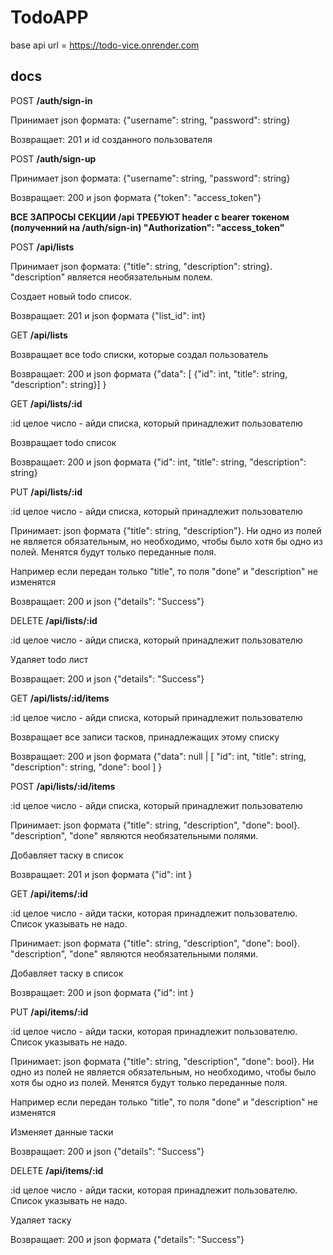 # TodoAPP

base api url = https://todo-vice.onrender.com
## docs



POST **/auth/sign-in**

Принимает json формата: {"username": string, "password": string}

Возвращает: 201 и id созданного пользователя

POST **/auth/sign-up**

Принимает json формата: {"username": string, "password": string}

Возвращает: 200 и json формата {"token": "access_token"}

**ВСЕ ЗАПРОСЫ СЕКЦИИ /api ТРЕБУЮТ header с bearer токеном (полученний на /auth/sign-in) "Authorization": "access_token"**



POST **/api/lists**

Принимает json формата: {"title": string, "description": string}. "description" является необязательным полем.

Создает новый todo список.

Возвращает: 201 и json формата {"list_id": int}

GET **/api/lists**

Возвращает все todo списки, которые создал пользователь

Возвращает: 200 и json формата {"data": [
{"id": int, "title": string, "description": string}]
}

GET **/api/lists/:id**

:id целое число - айди списка, который принадлежит пользователю

Возвращает todo список

Возвращает: 200 и json формата {"id": int, "title": string, "description": string}

PUT **/api/lists/:id**

:id целое число - айди списка, который принадлежит пользователю

Принимает: json формата {"title": string, "description"}. Ни одно из полей не является обязательным, но необходимо, чтобы было хотя бы одно из полей. Менятся будут только переданные поля.

Например если передан только "title", то поля "done" и "description" не изменятся

Возвращает: 200 и json {"details": "Success"}

DELETE **/api/lists/:id**

:id целое число - айди списка, который принадлежит пользователю

Удаляет todo лист

Возвращает: 200 и json  {"details": "Success"}

GET **/api/lists/:id/items**

:id целое число - айди списка, который принадлежит пользователю

Возвращает все записи тасков, принадлежащих этому списку

Возвращает: 200 и json формата {"data": null | [ "id": int, "title": string, "description": string, "done": bool ] }

POST **/api/lists/:id/items**

:id целое число - айди списка, который принадлежит пользователю

Принимает: json формата {"title": string, "description", "done": bool}. "description", "done" являются необязательными полями.

Добавляет таску в список

Возвращает: 201 и json формата {"id": int }

GET **/api/items/:id**

:id целое число - айди таски, которая принадлежит пользователю. Список указывать не надо.

Принимает: json формата {"title": string, "description", "done": bool}. "description", "done" являются необязательными полями.

Добавляет таску в список

Возвращает: 200 и json формата {"id": int }

PUT **/api/items/:id**

:id целое число - айди таски, которая принадлежит пользователю. Список указывать не надо.

Принимает: json формата {"title": string, "description", "done": bool}. Ни одно из полей не является обязательным, но необходимо, чтобы было хотя бы одно из полей. Менятся будут только переданные поля.

Например если передан только "title", то поля "done" и "description" не изменятся

Изменяет данные таски

Возвращает: 200 и json {"details": "Success"}

DELETE **/api/items/:id**

:id целое число - айди таски, которая принадлежит пользователю. Список указывать не надо.

Удаляет таску

Возвращает: 200 и json формата {"details": "Success"}
